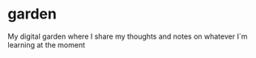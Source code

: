 # garden
My digital garden where I share my thoughts and notes on whatever I`m learning at the moment
